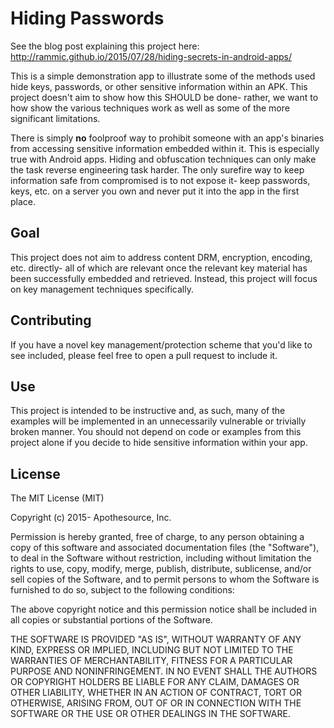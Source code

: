 # Hiding Passwords

See the blog post explaining this project here: http://rammic.github.io/2015/07/28/hiding-secrets-in-android-apps/

This is a simple demonstration app to illustrate some of the methods used hide keys, passwords, or other sensitive information within an APK. This project doesn't aim to show how this SHOULD be done- rather, we want to how show the various techniques work as well as some of the more significant limitations.

There is simply **no** foolproof way to prohibit someone with an app's binaries from accessing sensitive information embedded within it. This is especially true with Android apps. Hiding and obfuscation techniques can only make the task reverse engineering task harder. The only surefire way to keep information safe from compromised is to not expose it- keep passwords, keys, etc. on a server you own and never put it into the app in the first place.

## Goal

This project does not aim to address content DRM, encryption, encoding, etc. directly- all of which are relevant once the relevant key material has been successfully embedded and retrieved. Instead, this project will focus on key management techniques specifically.

## Contributing

If you have a novel key management/protection scheme that you'd like to see included, please feel free to open a pull request to include it.


## Use

This project is intended to be instructive and, as such, many of the examples will be implemented in an unnecessarily vulnerable or trivially broken manner. You should not depend on code or examples from this project alone if you decide to hide sensitive information within your app.

## License

The MIT License (MIT)

Copyright (c) 2015- Apothesource, Inc.

Permission is hereby granted, free of charge, to any person obtaining a copy of this software and associated documentation files (the "Software"), to deal in the Software without restriction, including without limitation the rights to use, copy, modify, merge, publish, distribute, sublicense, and/or sell copies of the Software, and to permit persons to whom the Software is furnished to do so, subject to the following conditions:

The above copyright notice and this permission notice shall be included in all copies or substantial portions of the Software.

THE SOFTWARE IS PROVIDED "AS IS", WITHOUT WARRANTY OF ANY KIND, EXPRESS OR IMPLIED, INCLUDING BUT NOT LIMITED TO THE WARRANTIES OF MERCHANTABILITY, FITNESS FOR A PARTICULAR PURPOSE AND NONINFRINGEMENT. IN NO EVENT SHALL THE AUTHORS OR COPYRIGHT HOLDERS BE LIABLE FOR ANY CLAIM, DAMAGES OR OTHER LIABILITY, WHETHER IN AN ACTION OF CONTRACT, TORT OR OTHERWISE, ARISING FROM, OUT OF OR IN CONNECTION WITH THE SOFTWARE OR THE USE OR OTHER DEALINGS IN THE SOFTWARE.